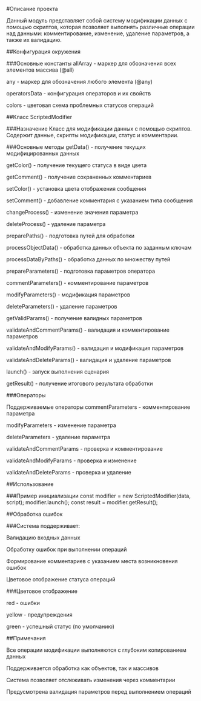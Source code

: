 #Описание проекта

Данный модуль представляет собой систему модификации данных с помощью скриптов, которая позволяет выполнять различные операции над данными: комментирование, изменение, удаление параметров, а также их валидацию.

##Конфигурация окружения

###Основные константы
allArray - маркер для обозначения всех элементов массива (@all)

any - маркер для обозначения любого элемента (@any)

operatorsData - конфигурация операторов и их свойств

colors - цветовая схема проблемных статусов операций

##Класс ScriptedModifier

###Назначение
Класс для модификации данных с помощью скриптов. Содержит данные, скрипты модификации, статус и комментарии.

###Основные методы
getData() - получение текущих модифицированных данных

getColor() - получение текущего статуса в виде цвета

getComment() - получение сохраненных комментариев

setColor() - установка цвета отображения сообщения

setComment() - добавление комментария с указанием типа сообщения

changeProcess() - изменение значения параметра

deleteProcess() - удаление параметра

preparePaths() - подготовка путей для обработки

processObjectData() - обработка данных объекта по заданным ключам

processDataByPaths() - обработка данных по множеству путей

prepareParameters() - подготовка параметров оператора

commentParameters() - комментирование параметров

modifyParameters() - модификация параметров

deleteParameters() - удаление параметров

getValidParams() - получение валидных параметров

validateAndCommentParams() - валидация и комментирование параметров

validateAndModifyParams() - валидация и модификация параметров

validateAndDeleteParams() - валидация и удаление параметров

launch() - запуск выполнения сценария

getResult() - получение итогового результата обработки

###Операторы

Поддерживаемые операторы
commentParameters - комментирование параметра

modifyParameters - изменение параметра

deleteParameters - удаление параметра

validateAndCommentParams - проверка и комментирование

validateAndModifyParams - проверка и изменение

validateAndDeleteParams - проверка и удаление

##Использование

###Пример инициализации
const modifier = new ScriptedModifier(data, script);
modifier.launch();
const result = modifier.getResult();

##Обработка ошибок

###Система поддерживает:

Валидацию входных данных

Обработку ошибок при выполнении операций

Формирование комментариев с указанием места возникновения ошибок

Цветовое отображение статуса операций

###Цветовое отображение

red - ошибки

yellow - предупреждения

green - успешный статус (по умолчанию)

##Примечания

Все операции модификации выполняются с глубоким копированием данных

Поддерживается обработка как объектов, так и массивов

Система позволяет отслеживать изменения через комментарии

Предусмотрена валидация параметров перед выполнением операций
